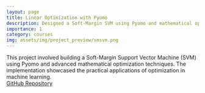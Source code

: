 ```yaml
---
layout: page
title: Linear Optimization with Pyomo
description: Designed a Soft-Margin SVM using Pyomo and mathematical optimization.
importance: 1
category: courses
img: assets/img/project_preview/smsvm.png
---
```


This project involved building a Soft-Margin Support Vector Machine (SVM) using Pyomo and advanced mathematical optimization techniques. The implementation showcased the practical applications of optimization in machine learning.  
[GitHub Repository](https://github.com/bardia-ardakanian/CS183-SMSVM-Pyomo)
